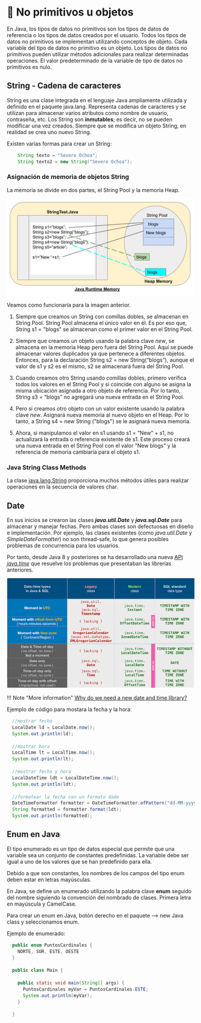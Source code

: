 # 💾 No primitivos u objetos

En Java, los tipos de datos no primitivos son los tipos de datos de referencia o los tipos de datos creados por el usuario. Todos los tipos de datos no primitivos se implementan utilizando conceptos de objeto. Cada variable del tipo de datos no primitivo es un objeto. Los tipos de datos no primitivos pueden utilizar métodos adicionales para realizar determinadas operaciones. El valor predeterminado de la variable de tipo de datos no primitivos es nulo.

## String - Cadena de caracteres

String es una clase integrada en el lenguaje Java ampliamente utilizada y definido en el paquete java.lang. Representa cadenas de caracteres y se utilizan para almacenar varios atributos como nombre de usuario, contraseña, etc. Los String son **inmutables**; es decir, no se pueden modificar una vez creados. Siempre que se modifica un objeto String, en realidad se crea uno nuevo String.

Existen varias formas para crear un String:

```java
    String texto = "Severo Ochoa";
    String texto2 = new String("Severo Ochoa");
```

### Asignación de memoria de objetos String

La memoria se divide en dos partes, el String Pool y la memoria Heap.

![Java](../img/stringpool.png)

Veamos como funcionaría para la imagen anterior.

1. Siempre que creamos un String con comillas dobles, se almacenan en String Pool. String Pool almacena el único valor en él. Es por eso que, String s1 = "blogs" se almacenan como el primer valor en el String Pool.

2. Siempre que creamos un objeto usando la palabra clave _new_, se almacena en la memoria Heap pero fuera del String Pool. Aquí se puede almacenar valores duplicados ya que pertenece a diferentes objetos. Entonces, para la declaración String s2 = new String(“blogs”), aunque el valor de s1 y s2 es el mismo, s2 se almacenará fuera del String Pool.

3. Cuando creamos otro String usando comillas dobles, primero verifica todos los valores en el String Pool y si coincide con alguno se asigna la misma ubicación asignada a otro objeto de referencia. Por lo tanto, String s3 = ”blogs” no agregará una nueva entrada en el String Pool.

4. Pero si creamos otro objeto con un valor existente usando la palabra clave _new_. Asignará nueva memoria al nuevo objeto en el Heap. Por lo tanto, a String s4 = new String ("blogs") se le asignará nueva memoria.

5. Ahora, si manipulamos el valor en s1 usando s1 = ”New“ + s1, no actualizará la entrada o referencia existente de s1. Este proceso creará una nueva entrada en el String Pool con el valor "New blogs" y la referencia de memoria cambiaría para el objeto s1.

### Java String Class Methods

La clase [java.lang.String](https://docs.oracle.com/en/java/javase/11/docs/api/java.base/java/lang/String.html) proporciona muchos métodos útiles para realizar operaciones en la secuencia de valores char.

## Date

En sus inicios se crearon las clases **_java.util.Date_** y **_java.sql.Date_** para almacenar y manejar fechas.
Pero ambas clases son defectuosas en diseño e implementación.
Por ejemplo, las clases existentes (como _java.util.Date_ y _SimpleDateFormatter_) no son thread-safe, lo que genera posibles problemas de concurrencia para los usuarios.

Por tanto, desde Java 8 y posteriores se ha desarrollado una nueva [API _java.time_](https://docs.oracle.com/en/java/javase/11/docs/api/java.base/java/time/package-summary.html) que resuelve los problemas que presentaban las librerías anteriores.

![Java](../img/javatime.png)

!!! Note "More information"
    [Why do we need a new date and time library?](https://www.oracle.com/technical-resources/articles/java/jf14-date-time.html)

Ejemplo de código para mostara la fecha y la hora:

```java
  //mostrar fecha
  LocalDate ld = LocalDate.now();
  System.out.println(ld);
  
  //mostrar hora
  LocalTime lt = LocalTime.now();
  System.out.println(lt);

  //mostrar fecha y hora
  LocalDateTime ldt = LocalDateTime.now();
  System.out.println(ldt);

  //formatear la fecha con un formato dado
  DateTimeFormatter formatter = DateTimeFormatter.ofPattern("dd-MM-yyyy HH:mm:ss");
  String formatted = formatter.format(ldt);
  System.out.println(formatted);
```

## Enum en Java

El tipo enumerado es un tipo de datos especial que permite que una variable sea un conjunto de constantes predefinidas. La variable debe ser igual a uno de los valores que se han predefinido para ella.

Debido a que son constantes, los nombres de los campos del tipo enum deben estar en letras mayúsculas.

En Java, se define un enumerado utilizando la palabra clave **enum** seguido del nombre siguiendo la convención del nombrado de clases. Primera letra en mayúscula y CamelCase.

Para crear un enum en Java, botón derecho en el paquete --> new Java class y seleccionamos enum.

Ejemplo de enumerado:

```java
  public enum PuntosCardinales {
    NORTE, SUR, ESTE, OESTE
  }

  public class Main {

    public static void main(String[] args) {
      PuntosCardinales myVar = PuntosCardinales.ESTE;
      System.out.println(myVar);
    }

  }
```
